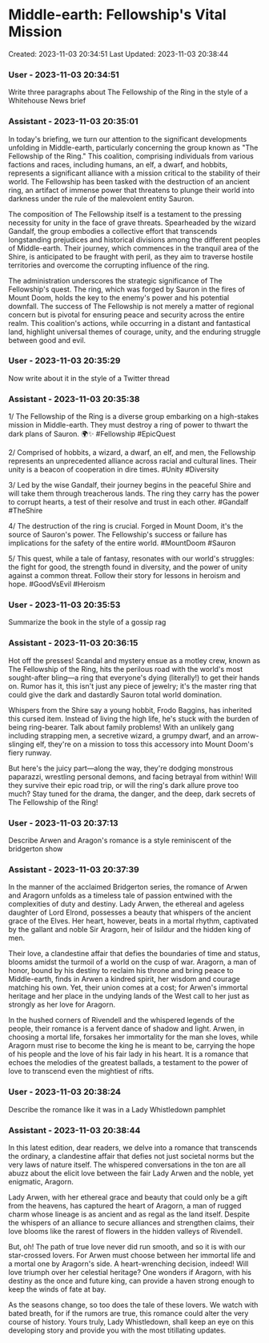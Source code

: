 # Middle-earth: Fellowship's Vital Mission

Created: 2023-11-03 20:34:51
Last Updated: 2023-11-03 20:38:44

### User - 2023-11-03 20:34:51

Write three paragraphs about The Fellowship of the Ring in the style of a Whitehouse News brief

### Assistant - 2023-11-03 20:35:01

In today's briefing, we turn our attention to the significant developments unfolding in Middle-earth, particularly concerning the group known as "The Fellowship of the Ring." This coalition, comprising individuals from various factions and races, including humans, an elf, a dwarf, and hobbits, represents a significant alliance with a mission critical to the stability of their world. The Fellowship has been tasked with the destruction of an ancient ring, an artifact of immense power that threatens to plunge their world into darkness under the rule of the malevolent entity Sauron.

The composition of The Fellowship itself is a testament to the pressing necessity for unity in the face of grave threats. Spearheaded by the wizard Gandalf, the group embodies a collective effort that transcends longstanding prejudices and historical divisions among the different peoples of Middle-earth. Their journey, which commences in the tranquil area of the Shire, is anticipated to be fraught with peril, as they aim to traverse hostile territories and overcome the corrupting influence of the ring.

The administration underscores the strategic significance of The Fellowship's quest. The ring, which was forged by Sauron in the fires of Mount Doom, holds the key to the enemy's power and his potential downfall. The success of The Fellowship is not merely a matter of regional concern but is pivotal for ensuring peace and security across the entire realm. This coalition's actions, while occurring in a distant and fantastical land, highlight universal themes of courage, unity, and the enduring struggle between good and evil.

### User - 2023-11-03 20:35:29

Now write about it in the style of a Twitter thread

### Assistant - 2023-11-03 20:35:38

1/ The Fellowship of the Ring is a diverse group embarking on a high-stakes mission in Middle-earth. They must destroy a ring of power to thwart the dark plans of Sauron. 🌍✨ #Fellowship #EpicQuest

2/ Comprised of hobbits, a wizard, a dwarf, an elf, and men, the Fellowship represents an unprecedented alliance across racial and cultural lines. Their unity is a beacon of cooperation in dire times. #Unity #Diversity

3/ Led by the wise Gandalf, their journey begins in the peaceful Shire and will take them through treacherous lands. The ring they carry has the power to corrupt hearts, a test of their resolve and trust in each other. #Gandalf #TheShire

4/ The destruction of the ring is crucial. Forged in Mount Doom, it's the source of Sauron's power. The Fellowship's success or failure has implications for the safety of the entire world. #MountDoom #Sauron

5/ This quest, while a tale of fantasy, resonates with our world's struggles: the fight for good, the strength found in diversity, and the power of unity against a common threat. Follow their story for lessons in heroism and hope. #GoodVsEvil #Heroism

### User - 2023-11-03 20:35:53

Summarize the book in the style of a gossip rag 

### Assistant - 2023-11-03 20:36:15

Hot off the presses! Scandal and mystery ensue as a motley crew, known as The Fellowship of the Ring, hits the perilous road with the world's most sought-after bling—a ring that everyone's dying (literally!) to get their hands on. Rumor has it, this isn't just any piece of jewelry; it's the master ring that could give the dark and dastardly Sauron total world domination.

Whispers from the Shire say a young hobbit, Frodo Baggins, has inherited this cursed item. Instead of living the high life, he's stuck with the burden of being ring-bearer. Talk about family problems! With an unlikely gang including strapping men, a secretive wizard, a grumpy dwarf, and an arrow-slinging elf, they're on a mission to toss this accessory into Mount Doom's fiery runway.

But here's the juicy part—along the way, they're dodging monstrous paparazzi, wrestling personal demons, and facing betrayal from within! Will they survive their epic road trip, or will the ring's dark allure prove too much? Stay tuned for the drama, the danger, and the deep, dark secrets of The Fellowship of the Ring!

### User - 2023-11-03 20:37:13

Describe Arwen and Aragon's  romance is a style reminiscent of the bridgerton show 

### Assistant - 2023-11-03 20:37:39

In the manner of the acclaimed Bridgerton series, the romance of Arwen and Aragorn unfolds as a timeless tale of passion entwined with the complexities of duty and destiny. Lady Arwen, the ethereal and ageless daughter of Lord Elrond, possesses a beauty that whispers of the ancient grace of the Elves. Her heart, however, beats in a mortal rhythm, captivated by the gallant and noble Sir Aragorn, heir of Isildur and the hidden king of men.

Their love, a clandestine affair that defies the boundaries of time and status, blooms amidst the turmoil of a world on the cusp of war. Aragorn, a man of honor, bound by his destiny to reclaim his throne and bring peace to Middle-earth, finds in Arwen a kindred spirit, her wisdom and courage matching his own. Yet, their union comes at a cost; for Arwen's immortal heritage and her place in the undying lands of the West call to her just as strongly as her love for Aragorn.

In the hushed corners of Rivendell and the whispered legends of the people, their romance is a fervent dance of shadow and light. Arwen, in choosing a mortal life, forsakes her immortality for the man she loves, while Aragorn must rise to become the king he is meant to be, carrying the hope of his people and the love of his fair lady in his heart. It is a romance that echoes the melodies of the greatest ballads, a testament to the power of love to transcend even the mightiest of rifts.

### User - 2023-11-03 20:38:24

Describe the romance like it was in a Lady Whistledown pamphlet 

### Assistant - 2023-11-03 20:38:44

In this latest edition, dear readers, we delve into a romance that transcends the ordinary, a clandestine affair that defies not just societal norms but the very laws of nature itself. The whispered conversations in the ton are all abuzz about the elicit love between the fair Lady Arwen and the noble, yet enigmatic, Aragorn.

Lady Arwen, with her ethereal grace and beauty that could only be a gift from the heavens, has captured the heart of Aragorn, a man of rugged charm whose lineage is as ancient and as regal as the land itself. Despite the whispers of an alliance to secure alliances and strengthen claims, their love blooms like the rarest of flowers in the hidden valleys of Rivendell.

But, oh! The path of true love never did run smooth, and so it is with our star-crossed lovers. For Arwen must choose between her immortal life and a mortal one by Aragorn's side. A heart-wrenching decision, indeed! Will love triumph over her celestial heritage? One wonders if Aragorn, with his destiny as the once and future king, can provide a haven strong enough to keep the winds of fate at bay.

As the seasons change, so too does the tale of these lovers. We watch with bated breath, for if the rumors are true, this romance could alter the very course of history. Yours truly, Lady Whistledown, shall keep an eye on this developing story and provide you with the most titillating updates.

